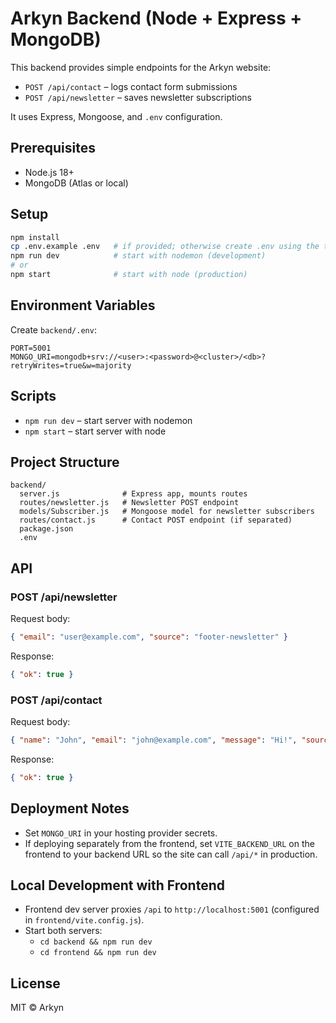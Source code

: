 # Arkyn Backend (Node + Express + MongoDB)

This backend provides simple endpoints for the Arkyn website:

- `POST /api/contact` – logs contact form submissions
- `POST /api/newsletter` – saves newsletter subscriptions

It uses Express, Mongoose, and `.env` configuration.

## Prerequisites
- Node.js 18+
- MongoDB (Atlas or local)

## Setup
```bash
npm install
cp .env.example .env   # if provided; otherwise create .env using the template below
npm run dev            # start with nodemon (development)
# or
npm start              # start with node (production)
```

## Environment Variables
Create `backend/.env`:
```
PORT=5001
MONGO_URI=mongodb+srv://<user>:<password>@<cluster>/<db>?retryWrites=true&w=majority
```

## Scripts
- `npm run dev` – start server with nodemon
- `npm start` – start server with node

## Project Structure
```
backend/
  server.js              # Express app, mounts routes
  routes/newsletter.js   # Newsletter POST endpoint
  models/Subscriber.js   # Mongoose model for newsletter subscribers
  routes/contact.js      # Contact POST endpoint (if separated)
  package.json
  .env
```

## API

### POST /api/newsletter
Request body:
```json
{ "email": "user@example.com", "source": "footer-newsletter" }
```
Response:
```json
{ "ok": true }
```

### POST /api/contact
Request body:
```json
{ "name": "John", "email": "john@example.com", "message": "Hi!", "source": "contact-form" }
```
Response:
```json
{ "ok": true }
```

## Deployment Notes
- Set `MONGO_URI` in your hosting provider secrets.
- If deploying separately from the frontend, set `VITE_BACKEND_URL` on the frontend to your backend URL so the site can call `/api/*` in production.

## Local Development with Frontend
- Frontend dev server proxies `/api` to `http://localhost:5001` (configured in `frontend/vite.config.js`).
- Start both servers:
  - `cd backend && npm run dev`
  - `cd frontend && npm run dev`

## License
MIT © Arkyn
